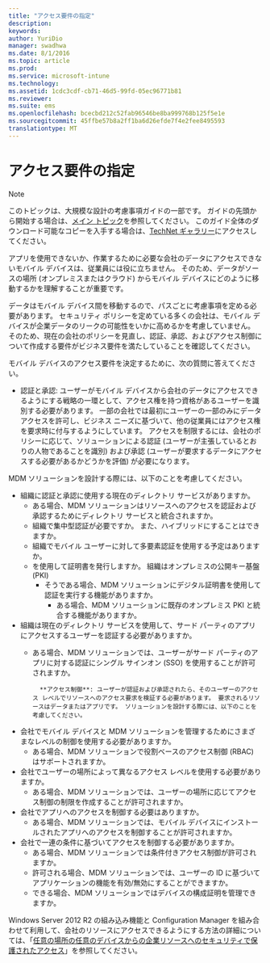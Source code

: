 ```yaml
---
title: "アクセス要件の指定"
description: 
keywords: 
author: YuriDio
manager: swadhwa
ms.date: 8/1/2016
ms.topic: article
ms.prod: 
ms.service: microsoft-intune
ms.technology: 
ms.assetid: 1cdc3cdf-cb71-46d5-99fd-05ec96771b81
ms.reviewer: 
ms.suite: ems
ms.openlocfilehash: bcecbd212c52fab96546be8ba999768b125f5e1e
ms.sourcegitcommit: 45ffbe57b8a2ff1ba6d26efde7f4e2fee8495593
translationtype: MT
---
```

# <a name=""></a>アクセス要件の指定

>[!NOTE]
>このトピックは、大規模な設計の考慮事項ガイドの一部です。 ガイドの先頭から開始する場合は、[メイン トピック](mdm-design-considerations-guide.md)を参照してください。 このガイド全体のダウンロード可能なコピーを入手する場合は、[TechNet ギャラリー](https://gallery.technet.microsoft.com/Mobile-Device-Management-7d401582)にアクセスしてください。

アプリを使用できないか、作業するために必要な会社のデータにアクセスできないモバイル デバイスは、従業員には役に立ちません。 そのため、データがソースの場所 (オンプレミスまたはクラウド) からモバイル デバイスにどのように移動するかを理解することが重要です。 

データはモバイル デバイス間を移動するので、パスごとに考慮事項を定める必要があります。 セキュリティ ポリシーを定めている多くの会社は、モバイル デバイスが企業データのリークの可能性をいかに高めるかを考慮していません。 そのため、現在の会社のポリシーを見直し、認証、承認、およびアクセス制御について作成する要件がビジネス要件を満たしていることを確認してください。
 
モバイル デバイスのアクセス要件を決定するために、次の質問に答えてください。

- 認証と承認: ユーザーがモバイル デバイスから会社のデータにアクセスできるようにする戦略の一環として、アクセス権を持つ資格があるユーザーを識別する必要があります。 一部の会社では最初にユーザーの一部のみにデータ アクセスを許可し、ビジネス ニーズに基づいて、他の従業員にはアクセス権を要求時に付与するようにしています。 アクセスを制限するには、会社のポリシーに応じて、ソリューションによる認証 (ユーザーが主張しているとおりの人物であることを識別) および承認 (ユーザーが要求するデータにアクセスする必要があるかどうかを評価) が必要になります。 

MDM ソリューションを設計する際には、以下のことを考慮してください。

- 組織に認証と承認に使用する現在のディレクトリ サービスがありますか。
    - ある場合、MDM ソリューションはリソースへのアクセスを認証および承認するためにディレクトリ サービスと統合されますか。
    - 組織で集中型認証が必要ですか。 また、ハイブリッドにすることはできますか。
    - 組織でモバイル ユーザーに対して多要素認証を使用する予定はありますか。
    - を使用して証明書を発行しますか。 組織はオンプレミスの公開キー基盤 (PKI)
        - そうである場合、MDM ソリューションにデジタル証明書を使用して認証を実行する機能がありますか。
            - ある場合、MDM ソリューションに既存のオンプレミス PKI と統合する機能がありますか。
- 組織は現在のディレクトリ サービスを使用して、サード パーティのアプリにアクセスするユーザーを認証する必要がありますか。
    - ある場合、MDM ソリューションでは、ユーザーがサード パーティのアプリに対する認証にシングル サインオン (SSO) を使用することが許可されますか。



            **アクセス制御**: ユーザーが認証および承認されたら、そのユーザーのアクセス レベルでリソースへのアクセス要求を検証する必要があります。 要求されるリソースはデータまたはアプリです。 ソリューションを設計する際には、以下のことを考慮してください。

- 会社でモバイル デバイスと MDM ソリューションを管理するためにさまざまなレベルの制御を使用する必要がありますか。
    - ある場合、MDM ソリューションで役割ベースのアクセス制御 (RBAC) はサポートされますか。
- 会社でユーザーの場所によって異なるアクセス レベルを使用する必要がありますか。
    - ある場合、MDM ソリューションでは、ユーザーの場所に応じてアクセス制御の制限を作成することが許可されますか。
- 会社でアプリへのアクセスを制御する必要はありますか。
    - ある場合、MDM ソリューションでは、モバイル デバイスにインストールされたアプリへのアクセスを制御することが許可されますか。
- 会社で一連の条件に基づいてアクセスを制御する必要がありますか。
    - ある場合、MDM ソリューションでは条件付きアクセス制御が許可されますか。
    - 許可される場合、MDM ソリューションでは、ユーザーの ID に基づいてアプリケーションの機能を有効/無効にすることができますか。
    - できる場合、MDM ソリューションではデバイスの構成証明を管理できますか。

Windows Server 2012 R2 の組み込み機能と Configuration Manager を組み合わせて利用して、会社のリソースにアクセスできるようにする方法の詳細については、「[任意の場所の任意のデバイスからの企業リソースへのセキュリティで保護されたアクセス](https://technet.microsoft.com/library/dn550982)」を参照してください。 
